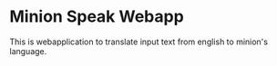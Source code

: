 # Minion Speak Webapp
 This is webapplication to translate input text from english to minion's language.
